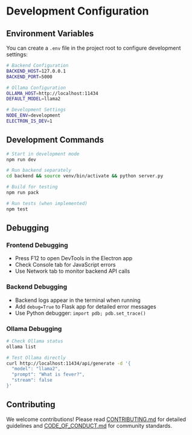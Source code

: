 # Development Configuration

## Environment Variables

You can create a `.env` file in the project root to configure development settings:

```bash
# Backend Configuration
BACKEND_HOST=127.0.0.1
BACKEND_PORT=5000

# Ollama Configuration  
OLLAMA_HOST=http://localhost:11434
DEFAULT_MODEL=llama2

# Development Settings
NODE_ENV=development
ELECTRON_IS_DEV=1
```

## Development Commands

```bash
# Start in development mode
npm run dev

# Run backend separately
cd backend && source venv/bin/activate && python server.py

# Build for testing
npm run pack

# Run tests (when implemented)
npm test
```

## Debugging

### Frontend Debugging
- Press F12 to open DevTools in the Electron app
- Check Console tab for JavaScript errors
- Use Network tab to monitor backend API calls

### Backend Debugging
- Backend logs appear in the terminal when running
- Add `debug=True` to Flask app for detailed error messages
- Use Python debugger: `import pdb; pdb.set_trace()`

### Ollama Debugging
```bash
# Check Ollama status
ollama list

# Test Ollama directly
curl http://localhost:11434/api/generate -d '{
  "model": "llama2",
  "prompt": "What is fever?",
  "stream": false
}'
```

## Contributing

We welcome contributions! Please read [CONTRIBUTING.md](CONTRIBUTING.md) for detailed guidelines and [CODE_OF_CONDUCT.md](CODE_OF_CONDUCT.md) for community standards.
